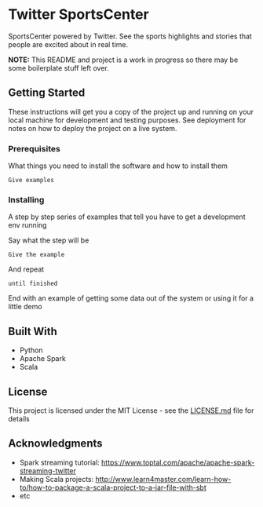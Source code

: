# Twitter SportsCenter

SportsCenter powered by Twitter. See the sports highlights and stories that people are excited about in real time.

**NOTE:** This README and project is a work in progress so there may be some boilerplate stuff left over.


## Getting Started

These instructions will get you a copy of the project up and running on your local machine for development and testing purposes. See deployment for notes on how to deploy the project on a live system.

### Prerequisites

What things you need to install the software and how to install them

```
Give examples
```

### Installing

A step by step series of examples that tell you have to get a development env running

Say what the step will be

```
Give the example
```

And repeat

```
until finished
```

End with an example of getting some data out of the system or using it for a little demo

## Built With

* Python
* Apache Spark
* Scala


## License

This project is licensed under the MIT License - see the [LICENSE.md](LICENSE.md) file for details

## Acknowledgments

* Spark streaming tutorial: https://www.toptal.com/apache/apache-spark-streaming-twitter
* Making Scala projects: http://www.learn4master.com/learn-how-to/how-to-package-a-scala-project-to-a-jar-file-with-sbt
* etc
